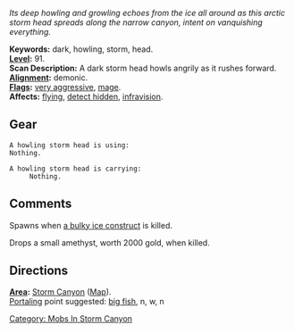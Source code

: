 *Its deep howling and growling echoes from the ice all around as this
arctic storm head spreads along the narrow canyon, intent on vanquishing
everything.*

**Keywords:** dark, howling, storm, head.  
**[Level](Level "wikilink"):** 91.  
**Scan Description:** A dark storm head howls angrily as it rushes
forward.  
**[Alignment](Alignment "wikilink"):** demonic.  
**[Flags](:Category:_Mob_Types "wikilink"):** [very
aggressive](Aggressive_Mobs "wikilink"),
[mage](Spellcasting_Mobs "wikilink").  
**Affects:** [flying](Flying "wikilink"), [detect
hidden](Detect_Hidden "wikilink"),
[infravision](Infravision "wikilink").  

## Gear

`A howling storm head is using:`  
`Nothing.`

`A howling storm head is carrying:`  
`     Nothing.`

## Comments

Spawns when [a bulky ice construct](Bulky_Ice_Construct "wikilink") is
killed.

Drops a small amethyst, worth 2000 gold, when killed.

## Directions

**[Area](:Category:_Areas "wikilink"):** [Storm
Canyon](:Category:_Storm_Canyon "wikilink")
([Map](Storm_Canyon_Map "wikilink")).  
[Portaling](Portal "wikilink") point suggested: [big
fish](Big_Fish_In_Cold_Water "wikilink"), n, w, n  

[Category: Mobs In Storm
Canyon](Category:_Mobs_In_Storm_Canyon "wikilink")
